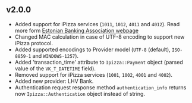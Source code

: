 ## v2.0.0

* Added support for iPizza services (`1011`, `1012`, `4011` and `4012`). Read more form [Estonian Banking Association webpage](http://pangaliit.ee/et/arveldused/pangalingi-spetsifikatsioon)
* Changed MAC calculation in case of UTF-8 encoding to support new iPizza protocol.
* Added supported encodings to Provider model (`UTF-8` (default), `ISO-8859-1` and `WINDOWS-1257`).
* Added 'transaction_time' attribute to `Ipizza::Payment` object (parsed value of the `VK_T_DATETIME` field).
* Removed support for iPizza services (`1001`, `1002`, `4001` and `4002`).
* Added new provider: LHV Bank.
* Authentication request response method `authentication_info` returns now `Ipizza::Authentication` object instead of string.
